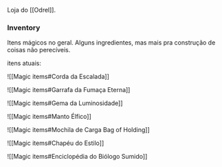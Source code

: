 Loja do [[Odrel]].

### Inventory
Itens mágicos no geral. Alguns ingredientes, mas mais pra construção de coisas não perecíveis.

itens atuais:

![[Magic items#Corda da Escalada]]

![[Magic items#Garrafa da Fumaça Eterna]]

![[Magic items#Gema da Luminosidade]]

![[Magic items#Manto Élfico]]

![[Magic items#Mochila de Carga Bag of Holding]]

![[Magic items#Chapéu do Estilo]]

![[Magic items#Enciclopédia do Biólogo Sumido]]

